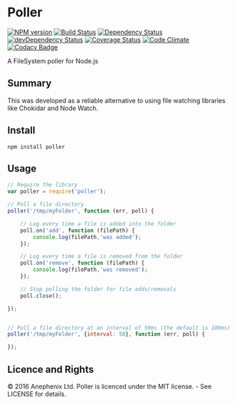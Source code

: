 Poller
======

[![NPM version](https://badge.fury.io/js/poller.svg)](http://badge.fury.io/js/poller)
[![Build Status](https://travis-ci.org/anephenix/poller.svg?branch=master)](https://travis-ci.org/Anephenix/poller)
[![Dependency Status](https://david-dm.org/anephenix/poller.svg)](https://david-dm.org/anephenix/poller)
[![devDependency Status](https://david-dm.org/anephenix/poller/dev-status.svg)](https://david-dm.org/anephenix/poller#info=devDependencies)
[![Coverage Status](https://img.shields.io/coveralls/anephenix/poller.svg)](https://coveralls.io/r/Anephenix/poller?branch=master)
[![Code Climate](https://codeclimate.com/github/Anephenix/poller.svg)](https://codeclimate.com/github/Anephenix/poller)
[![Codacy Badge](https://www.codacy.com/project/badge/30844a27cd944d5c8ed7770a5280ea4f)](https://www.codacy.com/public/Anephenix/poller.git)

A FileSystem poller for Node.js

Summary
---

This was developed as a reliable alternative to using file watching libraries like Chokidar and Node Watch.

Install
---

    npm install poller

Usage
---

```javascript
// Require the library
var poller = require('poller');

// Poll a file directory
poller('/tmp/myFolder', function (err, poll) {

    // Log every time a file is added into the folder
    poll.on('add', function (filePath) {
        console.log(filePath,'was added');
    });

    // Log every time a file is removed from the folder
    poll.on('remove', function (filePath) {
        console.log(filePath,'was removed');
    });

    // Stop polling the folder for file adds/removals
    poll.close();

});


// Poll a file directory at an interval of 50ms (the default is 100ms)
poller('/tmp/myFolder', {interval: 50}, function (err, poll) {

});
```

Licence and Rights
---

&copy; 2016 Anephenix Ltd. Poller is licenced under the MIT license. - See LICENSE for details.
